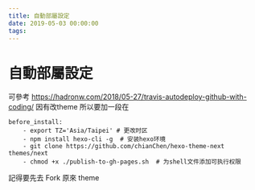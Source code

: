 ```yaml
---
title: 自動部屬設定
date: 2019-05-03 00:00:00
tags:
---
```

# 自動部屬設定 #
可參考
https://hadronw.com/2018/05-27/travis-autodeploy-github-with-coding/
因有改theme
所以要加一段在
```
before_install:
    - export TZ='Asia/Taipei' # 更改时区
    - npm install hexo-cli -g  # 安装hexo环境
    - git clone https://github.com/chianChen/hexo-theme-next themes/next
    - chmod +x ./publish-to-gh-pages.sh  # 为shell文件添加可执行权限
```
記得要先去 Fork 原來 theme

